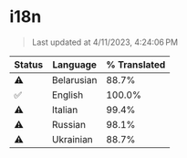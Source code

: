 # i18n

> Last updated at 4/11/2023, 4:24:06 PM

| Status | Language | % Translated |
| --- | --- | --- |
| ⚠️ | Belarusian | 88.7% |
| ✅ | English | 100.0% |
| ⚠️ | Italian | 99.4% |
| ⚠️ | Russian | 98.1% |
| ⚠️ | Ukrainian | 88.7% |
